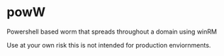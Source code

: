 # powW
Powershell based worm that spreads throughout a domain using winRM

Use at your own risk this is not intended for production enviornments.
